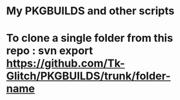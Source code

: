 # My PKGBUILDS and other scripts
# 
# To clone a single folder from this repo : svn export https://github.com/Tk-Glitch/PKGBUILDS/trunk/folder-name
